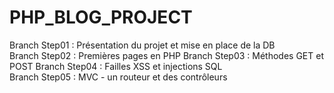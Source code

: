 # PHP_BLOG_PROJECT

Branch Step01 : Présentation du projet et mise en place de la DB  
Branch Step02 : Premières pages en PHP 
Branch Step03 : Méthodes GET et POST 
Branch Step04 : Failles XSS et injections SQL  
Branch Step05 : MVC - un routeur et des contrôleurs  
